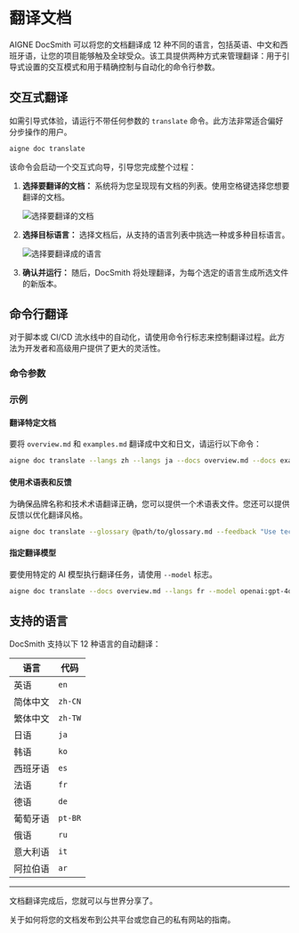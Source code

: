 # 翻译文档

AIGNE DocSmith 可以将您的文档翻译成 12 种不同的语言，包括英语、中文和西班牙语，让您的项目能够触及全球受众。该工具提供两种方式来管理翻译：用于引导式设置的交互模式和用于精确控制与自动化的命令行参数。

## 交互式翻译

如需引导式体验，请运行不带任何参数的 `translate` 命令。此方法非常适合偏好分步操作的用户。

```bash
aigne doc translate
```

该命令会启动一个交互式向导，引导您完成整个过程：

1.  **选择要翻译的文档：** 系统将为您呈现现有文档的列表。使用空格键选择您想要翻译的文档。

    ![选择要翻译的文档](https://docsmith.aigne.io/image-bin/uploads/e2cf5fa45aa856c406a444fb4665ed2d.png)

2.  **选择目标语言：** 选择文档后，从支持的语言列表中挑选一种或多种目标语言。

    ![选择要翻译成的语言](https://docsmith.aigne.io/image-bin/uploads/2e243a2488f2060a693fe0ac0c8fb5ad.png)

3.  **确认并运行：** 随后，DocSmith 将处理翻译，为每个选定的语言生成所选文件的新版本。

## 命令行翻译

对于脚本或 CI/CD 流水线中的自动化，请使用命令行标志来控制翻译过程。此方法为开发者和高级用户提供了更大的灵活性。

### 命令参数

<x-field-group>
  <x-field data-name="--langs" data-type="string" data-required="false" data-desc="指定一种目标语言。此标志可多次使用以包含多种语言（例如，--langs zh --langs ja）。"></x-field>
  <x-field data-name="--docs" data-type="string" data-required="false" data-desc="指定要翻译的文档路径。此标志也可多次使用以进行批量翻译。"></x-field>
  <x-field data-name="--feedback" data-type="string" data-required="false" data-desc="向 AI 提供建议以指导翻译质量（例如，--feedback &quot;使用正式语气&quot;）。"></x-field>
  <x-field data-name="--glossary" data-type="string" data-required="false" data-desc="使用 Markdown 格式的术语表文件，以确保特定术语的一致性（例如，--glossary @path/to/glossary.md）。"></x-field>
  <x-field data-name="--model" data-type="string" data-required="false" data-desc="指定要使用的翻译模型，例如 'openai:gpt-4o' 或 'anthropic:claude-sonnet-4-5'。"></x-field>
</x-field-group>

### 示例

#### 翻译特定文档

要将 `overview.md` 和 `examples.md` 翻译成中文和日文，请运行以下命令：

```bash
aigne doc translate --langs zh --langs ja --docs overview.md --docs examples.md
```

#### 使用术语表和反馈

为确保品牌名称和技术术语翻译正确，您可以提供一个术语表文件。您还可以提供反馈以优化翻译风格。

```bash
aigne doc translate --glossary @path/to/glossary.md --feedback "Use technical terminology consistently" --docs overview.md --langs de
```

#### 指定翻译模型

要使用特定的 AI 模型执行翻译任务，请使用 `--model` 标志。

```bash
aigne doc translate --docs overview.md --langs fr --model openai:gpt-4o
```

## 支持的语言

DocSmith 支持以下 12 种语言的自动翻译：

| 语言 | 代码 |
| -------------------- | ------- |
| 英语 | `en` |
| 简体中文 | `zh-CN` |
| 繁体中文 | `zh-TW` |
| 日语 | `ja` |
| 韩语 | `ko` |
| 西班牙语 | `es` |
| 法语 | `fr` |
| 德语 | `de` |
| 葡萄牙语 | `pt-BR` |
| 俄语 | `ru` |
| 意大利语 | `it` |
| 阿拉伯语 | `ar` |

---

文档翻译完成后，您就可以与世界分享了。

<x-card data-title="下一步：发布您的文档" data-icon="lucide:upload-cloud" data-href="/features/publish-your-docs" data-cta="Read More">
  关于如何将您的文档发布到公共平台或您自己的私有网站的指南。
</x-card>